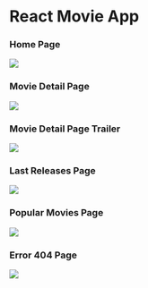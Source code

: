 # React Movie App

### Home Page
![](https://res.cloudinary.com/cloudfrancisco/image/upload/v1615321835/Apps%20de%20React%20Js/homepage_wvjnfi.png)

### Movie Detail Page
![](https://res.cloudinary.com/cloudfrancisco/image/upload/v1615321837/Apps%20de%20React%20Js/MovieDetail_ipkzzl.png)

### Movie Detail Page Trailer
![](https://res.cloudinary.com/cloudfrancisco/image/upload/v1615321836/Apps%20de%20React%20Js/MovieDetailVideo_kxr1lh.png)

### Last Releases Page
![](https://res.cloudinary.com/cloudfrancisco/image/upload/v1615497825/Apps%20de%20React%20Js/ultimosLazamientos_lluhgz.png)


### Popular Movies Page
![](https://res.cloudinary.com/cloudfrancisco/image/upload/v1615497825/Apps%20de%20React%20Js/populares_mws51g.png)

### Error 404 Page
![](https://res.cloudinary.com/cloudfrancisco/image/upload/v1615498616/Apps%20de%20React%20Js/error_zqpryh.png)
